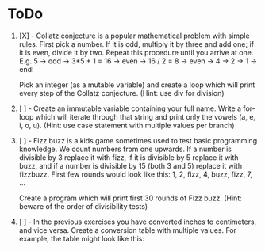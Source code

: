 # ToDo

1. [X] - Collatz conjecture is a popular mathematical problem with simple rules. First pick a number. If it is odd, multiply it by three and add one; if it is even, divide it by two. Repeat this procedure until you arrive at one. E.g. 5 → odd → 3\*5 + 1 = 16 → even → 16 / 2 = 8 → even → 4 → 2 → 1 → end!
    
     Pick an integer (as a mutable variable) and create a loop which will print every step of the Collatz conjecture. (Hint: use div for division)
2. [ ] - Create an immutable variable containing your full name. Write a for-loop which will iterate through that string and print only the vowels (a, e, i, o, u). (Hint: use case statement with multiple values per branch)
3. [ ] - Fizz buzz is a kids game sometimes used to test basic programming knowledge. We count numbers from one upwards. If a number is divisible by 3 replace it with fizz, if it is divisible by 5 replace it with buzz, and if a number is divisible by 15 (both 3 and 5) replace it with fizzbuzz. First few rounds would look like this: 1, 2, fizz, 4, buzz, fizz, 7, …​
     
    Create a program which will print first 30 rounds of Fizz buzz. (Hint: beware of the order of divisibility tests)
4. [ ] - In the previous exercises you have converted inches to centimeters, and vice versa. Create a conversion table with multiple values. For example, the table might look like this:
